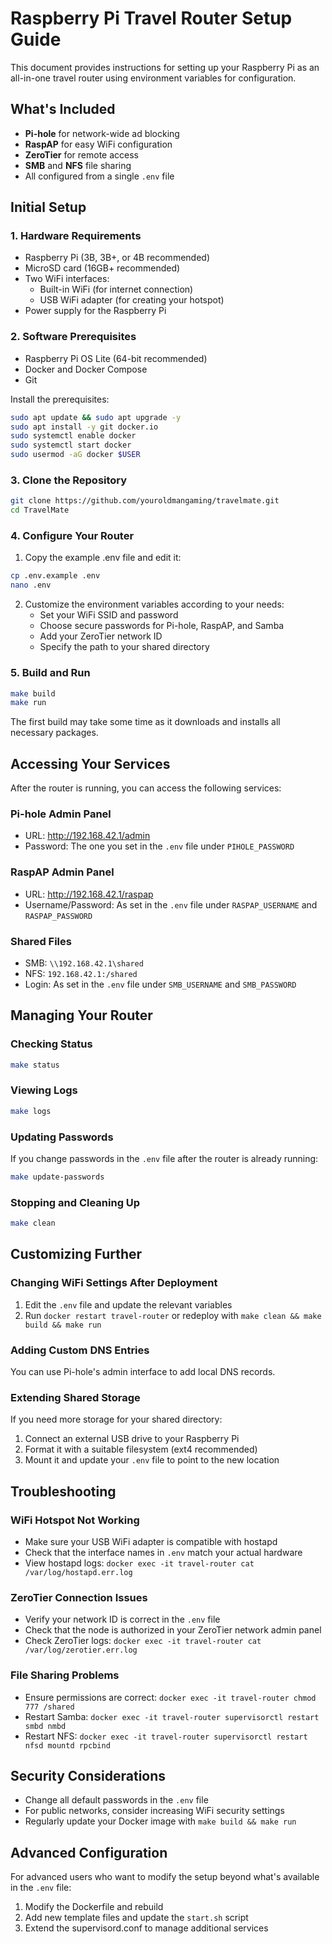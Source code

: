 # Raspberry Pi Travel Router Setup Guide

This document provides instructions for setting up your Raspberry Pi as an all-in-one travel router using environment variables for configuration.

## What's Included

- **Pi-hole** for network-wide ad blocking
- **RaspAP** for easy WiFi configuration
- **ZeroTier** for remote access
- **SMB** and **NFS** file sharing
- All configured from a single `.env` file

## Initial Setup

### 1. Hardware Requirements

- Raspberry Pi (3B, 3B+, or 4B recommended)
- MicroSD card (16GB+ recommended)
- Two WiFi interfaces:
  - Built-in WiFi (for internet connection)
  - USB WiFi adapter (for creating your hotspot)
- Power supply for the Raspberry Pi

### 2. Software Prerequisites

- Raspberry Pi OS Lite (64-bit recommended)
- Docker and Docker Compose
- Git

Install the prerequisites:
```bash
sudo apt update && sudo apt upgrade -y
sudo apt install -y git docker.io
sudo systemctl enable docker
sudo systemctl start docker
sudo usermod -aG docker $USER
```

### 3. Clone the Repository

```bash
git clone https://github.com/youroldmangaming/travelmate.git
cd TravelMate
```

### 4. Configure Your Router

1. Copy the example .env file and edit it:
```bash
cp .env.example .env
nano .env
```

2. Customize the environment variables according to your needs:
   - Set your WiFi SSID and password
   - Choose secure passwords for Pi-hole, RaspAP, and Samba
   - Add your ZeroTier network ID
   - Specify the path to your shared directory

### 5. Build and Run

```bash
make build
make run
```

The first build may take some time as it downloads and installs all necessary packages.

## Accessing Your Services

After the router is running, you can access the following services:

### Pi-hole Admin Panel
- URL: http://192.168.42.1/admin
- Password: The one you set in the `.env` file under `PIHOLE_PASSWORD`

### RaspAP Admin Panel
- URL: http://192.168.42.1/raspap
- Username/Password: As set in the `.env` file under `RASPAP_USERNAME` and `RASPAP_PASSWORD`

### Shared Files
- SMB: `\\192.168.42.1\shared`
- NFS: `192.168.42.1:/shared`
- Login: As set in the `.env` file under `SMB_USERNAME` and `SMB_PASSWORD`

## Managing Your Router

### Checking Status
```bash
make status
```

### Viewing Logs
```bash
make logs
```

### Updating Passwords
If you change passwords in the `.env` file after the router is already running:
```bash
make update-passwords
```

### Stopping and Cleaning Up
```bash
make clean
```

## Customizing Further

### Changing WiFi Settings After Deployment
1. Edit the `.env` file and update the relevant variables
2. Run `docker restart travel-router` or redeploy with `make clean && make build && make run`

### Adding Custom DNS Entries
You can use Pi-hole's admin interface to add local DNS records.

### Extending Shared Storage
If you need more storage for your shared directory:
1. Connect an external USB drive to your Raspberry Pi
2. Format it with a suitable filesystem (ext4 recommended)
3. Mount it and update your `.env` file to point to the new location

## Troubleshooting

### WiFi Hotspot Not Working
- Make sure your USB WiFi adapter is compatible with hostapd
- Check that the interface names in `.env` match your actual hardware
- View hostapd logs: `docker exec -it travel-router cat /var/log/hostapd.err.log`

### ZeroTier Connection Issues
- Verify your network ID is correct in the `.env` file
- Check that the node is authorized in your ZeroTier network admin panel
- Check ZeroTier logs: `docker exec -it travel-router cat /var/log/zerotier.err.log`

### File Sharing Problems
- Ensure permissions are correct: `docker exec -it travel-router chmod 777 /shared`
- Restart Samba: `docker exec -it travel-router supervisorctl restart smbd nmbd`
- Restart NFS: `docker exec -it travel-router supervisorctl restart nfsd mountd rpcbind`

## Security Considerations

- Change all default passwords in the `.env` file
- For public networks, consider increasing WiFi security settings
- Regularly update your Docker image with `make build && make run`

## Advanced Configuration

For advanced users who want to modify the setup beyond what's available in the `.env` file:

1. Modify the Dockerfile and rebuild
2. Add new template files and update the `start.sh` script
3. Extend the supervisord.conf to manage additional services
